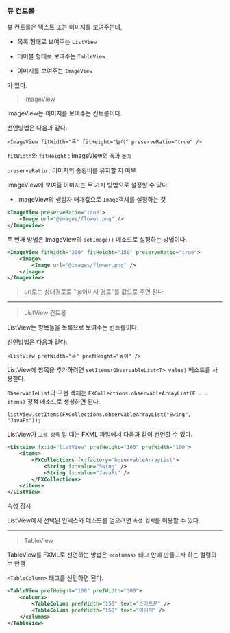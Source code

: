 ### 뷰 컨트롤

뷰 컨트롤은 텍스트 또는 이미지를 보여주는데,

- 목록 형태로 보여주는 `ListView`

- 테이블 형태로 보여주는 `TableView`

- 이미지를 보여주는 `ImageView`

가 있다.

> ImageView

ImageView는 이미지를 보여주는 컨트롤이다.

선언방법은 다음과 같다.

`<ImageView fitWidth="폭" fitHeight="높이" preserveRatio="true" />`

`fitWidth`와 `fitHeight` : ImageView의 `폭`과 `높이`

`preserveRatio` : 이미지의 종횡비를 유지할 지 여부

ImageView에 보여줄 이미지는 두 가지 방법으로 설정할 수 있다.

- ImageView의 생성자 매개값으로 `Image`객체를 설정하는 것

```xml
<ImageView preserveRatio="true">
    <Image url="@images/flower.png" />
</ImageView>
```

두 번째 방법은 ImageView의 `setImage()` 메소드로 설정하는 방법이다.

```xml
<ImageView fitWidth="200" fitHeight="150" preserveRatio="true">
    <image>
        <Image url="@images/flower.png" />
    </image>
</ImageView>
```

> url로는 상대경로로 "@이미지 경로"를 값으로 주면 된다.

---

> ListView 컨트롤

ListView는 항목들을 목록으로 보여주는 컨트롤이다.

선언방법은 다음과 같다.

`<ListView prefWidth="폭" prefHeight="높이" />`

ListView에 항목을 추가하려면 `setItems(ObservableList<T> value)` 메소드를 사용한다.

`ObservableList`의 구현 객체는 `FXCollections.observableArrayList(E ... items)` 정적 메소드로 생성하면 된다.

`listView.setItems(FXCollections.observableArrayList("Swing", "JavaFx"));`

ListView가 `고정 항목` 일 때는 FXML 파일에서 다음과 같이 선언할 수 있다.

```xml
<ListView fx:id="listView" prefHeight="100" prefWidth="100">
    <items>
        <FXCollections fx:factory="boservableArrayList">
            <String fx:value="Swing" />
            <String fx:value="JavaFx" />
        </FXCollections>
    </items>
</ListView>
``` 

속성 감시

ListView에서 선택된 인덱스와 메소드를 얻으려면 `속성 감지`를 이용할 수 있다.

---

> TableView

TableView를 FXML로 선언하는 방법은 `<columns>` 태그 안에 만들고자 하는 컬럼의 수 만큼

`<TableColumn>` 태그를 선언하면 된다.

```xml
<TableView prefHeight="100" prefWidth="300">
    <columns>
        <TableColumn prefWidth="150" text="스마트폰" />
        <TableColumn prefWidth="150" text="이미지" />
    </columns>
</TableView>
```